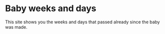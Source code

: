 # Baby weeks and days #

This site shows you the weeks and days that passed already since the
baby was made.

